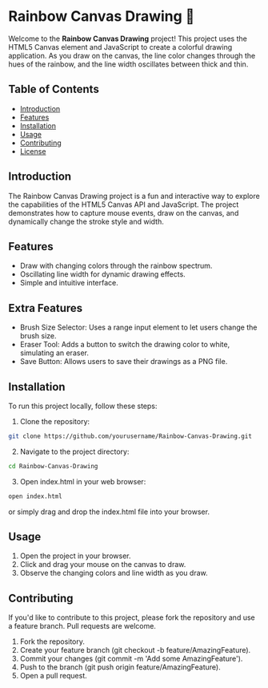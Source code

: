 # Rainbow Canvas Drawing 🎨

Welcome to the **Rainbow Canvas Drawing** project! This project uses the HTML5 Canvas element and JavaScript to create a colorful drawing application. As you draw on the canvas, the line color changes through the hues of the rainbow, and the line width oscillates between thick and thin.

## Table of Contents

- [Introduction](#introduction)
- [Features](#features)
- [Installation](#installation)
- [Usage](#usage)
- [Contributing](#contributing)
- [License](#license)

## Introduction

The Rainbow Canvas Drawing project is a fun and interactive way to explore the capabilities of the HTML5 Canvas API and JavaScript. The project demonstrates how to capture mouse events, draw on the canvas, and dynamically change the stroke style and width.

## Features

- Draw with changing colors through the rainbow spectrum.
- Oscillating line width for dynamic drawing effects.
- Simple and intuitive interface.

## Extra Features

- Brush Size Selector: Uses a range input element to let users change the brush size.
- Eraser Tool: Adds a button to switch the drawing color to white, simulating an eraser.
- Save Button: Allows users to save their drawings as a PNG file.

## Installation

To run this project locally, follow these steps:

1. Clone the repository:

```bash
git clone https://github.com/yourusername/Rainbow-Canvas-Drawing.git
```

2. Navigate to the project directory:

```bash
cd Rainbow-Canvas-Drawing
```

3. Open index.html in your web browser:

```bash
open index.html
```

or simply drag and drop the index.html file into your browser.

## Usage

1. Open the project in your browser.
2. Click and drag your mouse on the canvas to draw.
3. Observe the changing colors and line width as you draw.

## Contributing

If you'd like to contribute to this project, please fork the repository and use a feature branch. Pull requests are welcome.

1. Fork the repository.
2. Create your feature branch (git checkout -b feature/AmazingFeature).
3. Commit your changes (git commit -m 'Add some AmazingFeature').
4. Push to the branch (git push origin feature/AmazingFeature).
5. Open a pull request.
